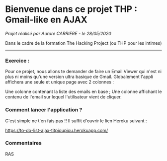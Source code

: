 # Bienvenue dans ce projet THP : Gmail-like en AJAX

*Projet réalisé par Aurore CARRIERE - le 28/05/2020*

Dans le cadre de la formation The Hacking Project (ou THP pour les intimes)

***********************

### Exercice :

Pour ce projet, nous allons te demander de faire un Email Viewer qui n'est ni plus ni moins qu'une version ultra basique de Gmail. Globalement l'appli affichera une seule et unique page avec 2 colonnes :

Une colonne contenant la liste des emails en base ;
Une colonne affichant le contenu de l'email sur lequel l'utilisateur vient de cliquer.

### Comment lancer l'application ?

C'est simple ne t'en fais pas !!
Il suffit d'ouvrir le lien Heroku suivant :

https://to-do-list-ajax-titpioupiou.herokuapp.com/

### Commentaires

RAS
